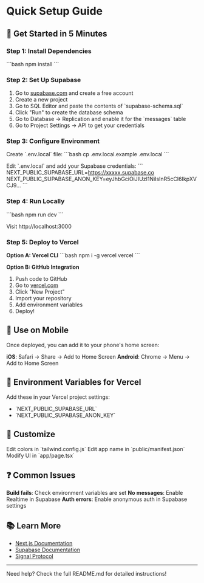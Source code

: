 # Quick Setup Guide

## 🚀 Get Started in 5 Minutes

### Step 1: Install Dependencies
\`\`\`bash
npm install
\`\`\`

### Step 2: Set Up Supabase

1. Go to [supabase.com](https://supabase.com) and create a free account
2. Create a new project
3. Go to SQL Editor and paste the contents of \`supabase-schema.sql\`
4. Click "Run" to create the database schema
5. Go to Database → Replication and enable it for the \`messages\` table
6. Go to Project Settings → API to get your credentials

### Step 3: Configure Environment

Create \`.env.local\` file:
\`\`\`bash
cp .env.local.example .env.local
\`\`\`

Edit \`.env.local\` and add your Supabase credentials:
\`\`\`
NEXT_PUBLIC_SUPABASE_URL=https://xxxxx.supabase.co
NEXT_PUBLIC_SUPABASE_ANON_KEY=eyJhbGciOiJIUzI1NiIsInR5cCI6IkpXVCJ9...
\`\`\`

### Step 4: Run Locally
\`\`\`bash
npm run dev
\`\`\`

Visit http://localhost:3000

### Step 5: Deploy to Vercel

**Option A: Vercel CLI**
\`\`\`bash
npm i -g vercel
vercel
\`\`\`

**Option B: GitHub Integration**
1. Push code to GitHub
2. Go to [vercel.com](https://vercel.com)
3. Click "New Project"
4. Import your repository
5. Add environment variables
6. Deploy!

## 📱 Use on Mobile

Once deployed, you can add it to your phone's home screen:

**iOS**: Safari → Share → Add to Home Screen
**Android**: Chrome → Menu → Add to Home Screen

## 🔑 Environment Variables for Vercel

Add these in your Vercel project settings:

- \`NEXT_PUBLIC_SUPABASE_URL\`
- \`NEXT_PUBLIC_SUPABASE_ANON_KEY\`

## 🎨 Customize

Edit colors in \`tailwind.config.js\`
Edit app name in \`public/manifest.json\`
Modify UI in \`app/page.tsx\`

## ❓ Common Issues

**Build fails**: Check environment variables are set
**No messages**: Enable Realtime in Supabase
**Auth errors**: Enable anonymous auth in Supabase settings

## 📚 Learn More

- [Next.js Documentation](https://nextjs.org/docs)
- [Supabase Documentation](https://supabase.com/docs)
- [Signal Protocol](https://signal.org/docs/)

---

Need help? Check the full README.md for detailed instructions!
